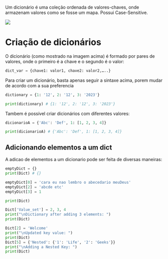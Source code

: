 Um dicionário é uma coleção ordenada de valores-chaves, onde armazenam valores como se fosse um mapa. Possui Case-Sensitive.

![](Pasted%20image%2020231212202458.png)


# Criação de dicionários
O dicionário (como mostrado na imagem acima) é formado por pares de valores, onde o primeiro é a chave e o segundo é o valor:
```python
dict_var = {chave1: valor1, chave2: valor2,…..}
```


Para criar um dicionário, basta apenas seguir a sintaxe acima, porem mudar de acordo com a sua preferencia

```python
dictionary = {1: '12', 2: '12', 3: '2023'}

print(dictionary) # {1: '12', 2: '12', 3: '2023'}
```


Tambem é possível criar dicionários com diferentes valores:

```python
dicionarioA = {'Abc': 'Def', 1: [1, 2, 3, 4]}

print(dicionarioA) # {'Abc': 'Def', 1: [1, 2, 3, 4]}
```


## Adicionando elementos a um dict

A adicao de elementos a um dicionario pode ser feita de diversas maneiras:

```python
emptyDict = {}
print(Dict) # {}

emptyDict[0] = 'cara eu nao lembro o abecedario meuDeus'
emptyDict[2] = 'abcde etc'
emptyDict[3] = 1

print(Dict)

Dict['Value_set'] = 2, 3, 4
print("\nDictionary after adding 3 elements: ")
print(Dict)

Dict[2] = 'Welcome'
print("\nUpdated key value: ")
print(Dict)
Dict[5] = {'Nested': {'1': 'Life', '2': 'Geeks'}}
print("\nAdding a Nested Key: ")
print(Dict)

```

